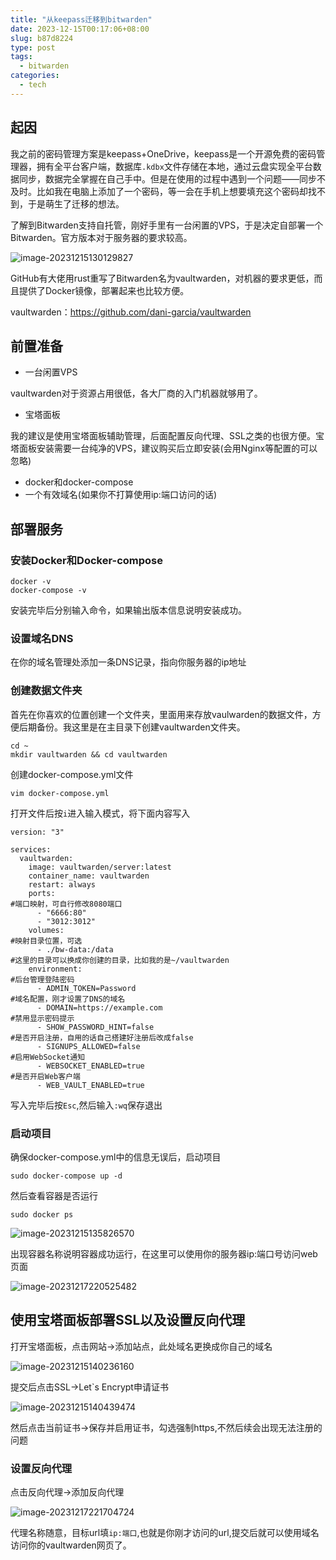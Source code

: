 ```yaml
---
title: "从keepass迁移到bitwarden"
date: 2023-12-15T00:17:06+08:00
slug: b87d8224
type: post
tags:
  - bitwarden
categories:
  - tech
---
```


## 起因

我之前的密码管理方案是keepass+OneDrive，keepass是一个开源免费的密码管理器，拥有全平台客户端，数据库`.kdbx`文件存储在本地，通过云盘实现全平台数据同步，数据完全掌握在自己手中。但是在使用的过程中遇到一个问题——同步不及时。比如我在电脑上添加了一个密码，等一会在手机上想要填充这个密码却找不到，于是萌生了迁移的想法。

了解到Bitwarden支持自托管，刚好手里有一台闲置的VPS，于是决定自部署一个Bitwarden。官方版本对于服务器的要求较高。

![image-20231215130129827](https://r2-img.lesx.top/2023/bw.webp)

GitHub有大佬用rust重写了Bitwarden名为vaultwarden，对机器的要求更低，而且提供了Docker镜像，部署起来也比较方便。

vaultwarden：https://github.com/dani-garcia/vaultwarden

## 前置准备

* 一台闲置VPS

vaultwarden对于资源占用很低，各大厂商的入门机器就够用了。

* 宝塔面板

我的建议是使用宝塔面板辅助管理，后面配置反向代理、SSL之类的也很方便。宝塔面板安装需要一台纯净的VPS，建议购买后立即安装(会用Nginx等配置的可以忽略)

* docker和docker-compose
* 一个有效域名(如果你不打算使用ip:端口访问的话)

## 部署服务

### 安装Docker和Docker-compose

```
docker -v
docker-compose -v
```

安装完毕后分别输入命令，如果输出版本信息说明安装成功。

### 设置域名DNS

在你的域名管理处添加一条DNS记录，指向你服务器的ip地址

### 创建数据文件夹

首先在你喜欢的位置创建一个文件夹，里面用来存放vaulwarden的数据文件，方便后期备份。我这里是在主目录下创建vaultwarden文件夹。

```
cd ~
mkdir vaultwarden && cd vaultwarden
```

创建docker-compose.yml文件

```
vim docker-compose.yml
```

打开文件后按`i`进入输入模式，将下面内容写入

```
version: "3"

services:
  vaultwarden:
    image: vaultwarden/server:latest
    container_name: vaultwarden  
    restart: always
    ports:
#端口映射，可自行修改8080端口
      - "6666:80"
      - "3012:3012"
    volumes:
#映射目录位置，可选
      - ./bw-data:/data 
#这里的目录可以换成你创建的目录，比如我的是~/vaultwarden
    environment:
#后台管理登陆密码
      - ADMIN_TOKEN=Password
#域名配置，刚才设置了DNS的域名
      - DOMAIN=https://example.com
#禁用显示密码提示
      - SHOW_PASSWORD_HINT=false
#是否开启注册，自用的话自己搭建好注册后改成false
      - SIGNUPS_ALLOWED=false
#启用WebSocket通知
      - WEBSOCKET_ENABLED=true
#是否开启Web客户端
      - WEB_VAULT_ENABLED=true
```

写入完毕后按`Esc`,然后输入`:wq`保存退出

### 启动项目

确保docker-compose.yml中的信息无误后，启动项目

```
sudo docker-compose up -d
```

然后查看容器是否运行

```
sudo docker ps
```

![image-20231215135826570](https://r2-img.lesx.top/2023/docker.webp)

出现容器名称说明容器成功运行，在这里可以使用你的服务器ip:端口号访问web页面

![image-20231217220525482](https://r2-img.lesx.top/2023/image-20231217220525482.webp)

## 使用宝塔面板部署SSL以及设置反向代理

打开宝塔面板，点击网站->添加站点，此处域名更换成你自己的域名

![image-20231215140236160](https://r2-img.lesx.top/2023/bt.webp)

提交后点击SSL->Let`s Encrypt申请证书

![image-20231215140439474](https://r2-img.lesx.top/2023/zs.webp)

然后点击当前证书->保存并启用证书，勾选强制https,不然后续会出现无法注册的问题

### 设置反向代理

点击反向代理->添加反向代理

![image-20231217221704724](https://r2-img.lesx.top/2023/image-20231217221704724.webp)

代理名称随意，目标url填`ip:端口`,也就是你刚才访问的url,提交后就可以使用域名访问你的vaultwarden网页了。
